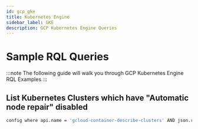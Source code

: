 ```yaml
---
id: gcp_gke
title: Kubernetes Engine
sidebar_label: GKE
description: GCP Kubernetes Engine Queries
---
```


# Sample RQL Queries

:::note
The following guide will walk you through GCP Kubernetes Engine RQL Examples
:::

## List Kubernetes Clusters which have "Automatic node repair" disabled 

```bash
config where api.name = 'gcloud-container-describe-clusters' AND json.rule = 'nodePools[*].management.autoRepair does not exist or nodePools[*].management.autoRepair any equal false'
```